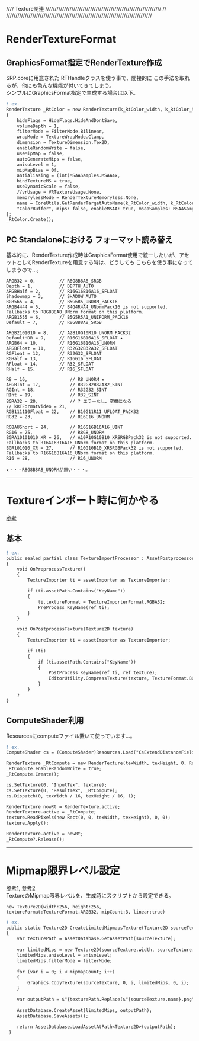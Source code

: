 //// Texture関連 //////////////////////////////////////////////////////////////
//				
//////////////////////////////////////////////////////////////////////////////

# RenderTextureFormat
## GraphicsFormat指定でRenderTexture作成
SRP.coreに用意された RTHandleクラスを使う事で、間接的に この手法を取れるが、他にも色んな機能が付いてきてしまう。  
シンプルにGraphicsFormat指定で生成する場合は以下。  
```diff
! ex.
RenderTexture _RtColor = new RenderTexture(k_RtColor_width, k_RtColor_height, (int)DepthBits.None, GraphicsFormat.R16G16B16A16_SFloat)
{
	hideFlags = HideFlags.HideAndDontSave,
	volumeDepth = 1,
	filterMode = FilterMode.Bilinear,
	wrapMode = TextureWrapMode.Clamp,
	dimension = TextureDimension.Tex2D,
	enableRandomWrite = false,
	useMipMap = false,
	autoGenerateMips = false,
	anisoLevel = 1,
	mipMapBias = 0f,
	antiAliasing = (int)MSAASamples.MSAA4x,
	bindTextureMS = true,
	useDynamicScale = false,
	//vrUsage = VRTextureUsage.None,
	memorylessMode = RenderTextureMemoryless.None,
	name = CoreUtils.GetRenderTargetAutoName(k_RtColor_width, k_RtColor_height, 1, GraphicsFormatUtility.GetRenderTextureFormat(GraphicsFormat.R16G16B16A16_SFloat), 
	"ColorBuffer", mips: false, enableMSAA: true, msaaSamples: MSAASamples.MSAA4x)
};
_RtColor.Create();
```

## PC Standaloneにおける フォーマット読み替え
基本的に、RenderTexture作成時はGraphicsFormat使用で統一したいが、アセットとしてRenderTextureを用意する時は、どうしても こちらを使う事になってしまうので…。
```
ARGB32 = 0,			// R8G8B8A8_SRGB
Depth = 1,			// DEPTH_AUTO
ARGBHalf = 2,		// R16G16B16A16_SFLOAT
Shadowmap = 3,		// SHADOW_AUTO
RGB565 = 4,			// B5G6R5_UNORM_PACK16
ARGB4444 = 5,		// B4G4R4A4_UNormPack16 is not supported. Fallbacks to R8G8B8A8_UNorm format on this platform.
ARGB1555 = 6,		// B5G5R5A1_UNIFORM_PACK16
Default = 7,		// R8G8B8A8_SRGB

ARGB2101010 = 8,	// A2B10G10R10_UNORM_PACK32
DefaultHDR = 9,		// R16G16B16A16_SFLOAT ★
ARGB64 = 10,		// R16G16B16A16_UNORM
ARGBFloat = 11,		// R32G32B32A32_SFLOAT
RGFloat = 12,		// R32G32_SFLOAT
RGHalf = 13,		// R16G16_SFLOAT
RFloat = 14,		// R32_SFLOAT
RHalf = 15,			// R16_SFLOAT

R8 = 16,				// R8_UNORM ★
ARGBInt = 17,			// R32G32B32A32_SINT
RGInt = 18,				// R32G32_SINT
RInt = 19,				// R32_SINT
BGRA32 = 20,			// ? エラーなし、空欄になる
// kRTFormatVideo = 21,
RGB111110Float = 22,	// B10G11R11_UFLOAT_PACK32
RG32 = 23,				// R16G16_UNORM

RGBAUShort = 24,		// R16G16B16A16_UINT
RG16 = 25,				// R8G8_UNORM
BGRA10101010_XR = 26,	// A10R10G10B10_XRSRGBPack32 is not supported. Fallbacks to R16G16B16A16_UNorm format on this platform. 
BGR101010_XR = 27,		// R10G10B10_XRSRGBPack32 is not supported. Fallbacks to R16G16B16A16_UNorm format on this platform.
R16 = 28,				// R16_UNORM

★・・・R8G8B8A8_UNORMが無い・・・。
```


---
# Textureインポート時に何かやる
[参考](https://github.com/keijiro/unity-dither4444/blob/master/Assets/Editor/TextureModifier.cs)
## 基本
```diff
! ex.
public sealed partial class TextureImportProcessor : AssetPostprocessor
{
	void OnPreprocessTexture()
	{
		TextureImporter ti = assetImporter as TextureImporter;

		if (ti.assetPath.Contains("KeyName"))
		{
			ti.textureFormat = TextureImporterFormat.RGBA32;
			PreProcess_KeyName(ref ti);
		}
	}

	void OnPostprocessTexture(Texture2D texture)
	{
		TextureImporter ti = assetImporter as TextureImporter;

		if (ti)
		{
			if (ti.assetPath.Contains("KeyName"))
			{
				PostProcess_KeyName(ref ti, ref texture);
				EditorUtility.CompressTexture(texture, TextureFormat.BC7, TextureCompressionQuality.Best);
			}
		}
	}
}
```

## ComputeShader利用
Resourcesにcomputeファイル置いて使っています…。  
```diff
! ex.
ComputeShader cs = (ComputeShader)Resources.Load("CsExtendDistanceField");

RenderTexture _RtCompute = new RenderTexture(texWidth, texHeight, 0, RenderTextureFormat.ARGBFloat);
_RtCompute.enableRandomWrite = true;
_RtCompute.Create();

cs.SetTexture(0, "InputTex", texture);
cs.SetTexture(0, "ResultTex", _RtCompute);
cs.Dispatch(0, texWidth / 16, texHeight / 16, 1);

RenderTexture nowRt = RenderTexture.active;
RenderTexture.active = _RtCompute;
texture.ReadPixels(new Rect(0, 0, texWidth, texHeight), 0, 0);
texture.Apply();

RenderTexture.active = nowRt;
_RtCompute?.Release();
```


---
# Mipmap限界レベル設定
[参考1](https://github.com/Unity-Technologies/UnityCsReference/blob/master/Runtime/Export/Graphics/Texture.cs#L494), [参考2](https://forum.unity.com/threads/limiting-the-amount-of-mipmap-levels.650011/#post-5089640)  
TextureのMipmap限界レベルを、生成時にスクリプトから設定できる。
```
new Texture2D(width:256, height:256, textureFormat:TextureFormat.ARGB32, mipCount:3, linear:true)
```

```diff
! ex.
public static Texture2D CreateLimitedMipmapsTexture(Texture2D sourceTexture, TextureFormat format, int mipmapCount, bool isLinear, int anisoLevel, FilterMode filterMode)
{
	var texturePath = AssetDatabase.GetAssetPath(sourceTexture);
         
	var limitedMips = new Texture2D(sourceTexture.width, sourceTexture.width, format, mipmapCount, isLinear);
	limitedMips.anisoLevel = anisoLevel;
	limitedMips.filterMode = filterMode;
         
	for (var i = 0; i < mipmapCount; i++)
	{
		Graphics.CopyTexture(sourceTexture, 0, i, limitedMips, 0, i);
	}
         
	var outputPath = $"{texturePath.Replace($"{sourceTexture.name}.png", $"{sourceTexture.name}__LimitedMipCount-{mipmapCount}.asset")}";
         
	AssetDatabase.CreateAsset(limitedMips, outputPath);
	AssetDatabase.SaveAssets();
         
	return AssetDatabase.LoadAssetAtPath<Texture2D>(outputPath);
 }
```